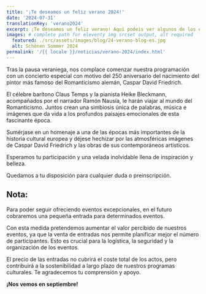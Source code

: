 ```yaml
---
title: '¡Te deseamos un feliz verano 2024!'
date: '2024-07-31'
translationKey: 'verano2024'
excerpt: ¡Te deseamos un feliz verano! Aquí podeis ver algunos de los eventos que estamos preparando para el regreso de las vacaciones.
images: # complete path for eleventy img srcset output, alt required
  featured: ./src/assets/images/blog/24-verano-blog-es.jpg
  alt: Schönen Sommer 2024
permalink: '/{{ locale }}/noticias/verano-2024/index.html'
---
```


Tras la pausa veraniega, nos complace comenzar nuestra programación con un concierto especial con motivo del 250 aniversario del nacimiento del pintor más famoso del Romanticismo alemán, Caspar David Friedrich.

El célebre barítono Claus Temps y la pianista Heike Bleckmann, acompañados por el narrador Ramón Nausía, le harán viajar al mundo del Romanticismo. Juntos crean una simbiosis única de palabras, música e imágenes que da vida a los profundos paisajes emocionales de esta fascinante época.

Sumérjase en un homenaje a una de las épocas más importantes de la historia cultural europea y déjese hechizar por las atmosféricas imágenes de Caspar David Friedrich y las obras de sus contemporáneos artísticos.

Esperamos tu participación y una velada inolvidable llena de inspiración y belleza.

Quedamos a tu disposición para cualquier duda o preinscripción.

## Nota:

Para poder seguir ofreciendo eventos excepcionales, en el futuro cobraremos una pequeña entrada para determinados eventos.

Con esta medida pretendemos aumentar el valor percibido de nuestros eventos, ya que la venta de entradas nos permite planificar mejor el número de participantes. Esto es crucial para la logística, la seguridad y la organización de los eventos.

El precio de las entradas no cubrirá el coste total de los actos, pero contribuirá a la sostenibilidad a largo plazo de nuestros programas culturales. Te agradecemos tu comprensión y apoyo.

**¡Nos vemos en septiembre!**
